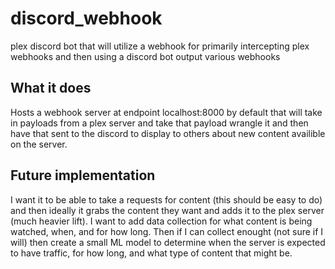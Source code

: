 # discord_webhook

plex discord bot that will utilize a webhook for primarily intercepting plex webhooks and then using a discord bot output various webhooks

## What it does

Hosts a webhook server at endpoint localhost:8000 by default that will take in payloads from a plex server and take that payload wrangle it and then have that sent to the discord to display to others about new content availible on the server.

## Future implementation

I want it to be able to take a requests for content (this should be easy to do) and then ideally it grabs the content they want and adds it to the plex server (much heavier lift).
I want to add data collection for what content is being watched, when, and for how long. Then if I can collect enought (not sure if I will) then create a small ML model to determine when the server is expected to have traffic, for how long, and what type of content that might be.
